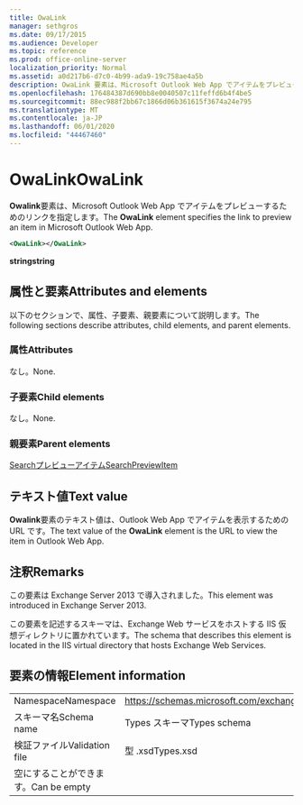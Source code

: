 ```yaml
---
title: OwaLink
manager: sethgros
ms.date: 09/17/2015
ms.audience: Developer
ms.topic: reference
ms.prod: office-online-server
localization_priority: Normal
ms.assetid: a0d217b6-d7c0-4b99-ada9-19c758ae4a5b
description: OwaLink 要素は、Microsoft Outlook Web App でアイテムをプレビューするためのリンクを指定します。
ms.openlocfilehash: 176484387d690bb8e0040507c11feffd6b4f4be5
ms.sourcegitcommit: 88ec988f2bb67c1866d06b361615f3674a24e795
ms.translationtype: MT
ms.contentlocale: ja-JP
ms.lasthandoff: 06/01/2020
ms.locfileid: "44467460"
---
```

# <a name="owalink"></a><span data-ttu-id="5d846-103">OwaLink</span><span class="sxs-lookup"><span data-stu-id="5d846-103">OwaLink</span></span>

<span data-ttu-id="5d846-104">**Owalink**要素は、Microsoft Outlook Web App でアイテムをプレビューするためのリンクを指定します。</span><span class="sxs-lookup"><span data-stu-id="5d846-104">The **OwaLink** element specifies the link to preview an item in Microsoft Outlook Web App.</span></span> 
  
```XML
<OwaLink></OwaLink>
```

 <span data-ttu-id="5d846-105">**string**</span><span class="sxs-lookup"><span data-stu-id="5d846-105">**string**</span></span>
## <a name="attributes-and-elements"></a><span data-ttu-id="5d846-106">属性と要素</span><span class="sxs-lookup"><span data-stu-id="5d846-106">Attributes and elements</span></span>

<span data-ttu-id="5d846-107">以下のセクションで、属性、子要素、親要素について説明します。</span><span class="sxs-lookup"><span data-stu-id="5d846-107">The following sections describe attributes, child elements, and parent elements.</span></span>
  
### <a name="attributes"></a><span data-ttu-id="5d846-108">属性</span><span class="sxs-lookup"><span data-stu-id="5d846-108">Attributes</span></span>

<span data-ttu-id="5d846-109">なし。</span><span class="sxs-lookup"><span data-stu-id="5d846-109">None.</span></span>
  
### <a name="child-elements"></a><span data-ttu-id="5d846-110">子要素</span><span class="sxs-lookup"><span data-stu-id="5d846-110">Child elements</span></span>

<span data-ttu-id="5d846-111">なし。</span><span class="sxs-lookup"><span data-stu-id="5d846-111">None.</span></span>
  
### <a name="parent-elements"></a><span data-ttu-id="5d846-112">親要素</span><span class="sxs-lookup"><span data-stu-id="5d846-112">Parent elements</span></span>

[<span data-ttu-id="5d846-113">Searchプレビューアイテム</span><span class="sxs-lookup"><span data-stu-id="5d846-113">SearchPreviewItem</span></span>](searchpreviewitem.md)
  
## <a name="text-value"></a><span data-ttu-id="5d846-114">テキスト値</span><span class="sxs-lookup"><span data-stu-id="5d846-114">Text value</span></span>

<span data-ttu-id="5d846-115">**Owalink**要素のテキスト値は、Outlook Web App でアイテムを表示するための URL です。</span><span class="sxs-lookup"><span data-stu-id="5d846-115">The text value of the **OwaLink** element is the URL to view the item in Outlook Web App.</span></span> 
  
## <a name="remarks"></a><span data-ttu-id="5d846-116">注釈</span><span class="sxs-lookup"><span data-stu-id="5d846-116">Remarks</span></span>

<span data-ttu-id="5d846-117">この要素は Exchange Server 2013 で導入されました。</span><span class="sxs-lookup"><span data-stu-id="5d846-117">This element was introduced in Exchange Server 2013.</span></span>
  
<span data-ttu-id="5d846-118">この要素を記述するスキーマは、Exchange Web サービスをホストする IIS 仮想ディレクトリに置かれています。</span><span class="sxs-lookup"><span data-stu-id="5d846-118">The schema that describes this element is located in the IIS virtual directory that hosts Exchange Web Services.</span></span>
  
## <a name="element-information"></a><span data-ttu-id="5d846-119">要素の情報</span><span class="sxs-lookup"><span data-stu-id="5d846-119">Element information</span></span>

|||
|:-----|:-----|
|<span data-ttu-id="5d846-120">Namespace</span><span class="sxs-lookup"><span data-stu-id="5d846-120">Namespace</span></span>  <br/> |https://schemas.microsoft.com/exchange/services/2006/types  <br/> |
|<span data-ttu-id="5d846-121">スキーマ名</span><span class="sxs-lookup"><span data-stu-id="5d846-121">Schema name</span></span>  <br/> |<span data-ttu-id="5d846-122">Types スキーマ</span><span class="sxs-lookup"><span data-stu-id="5d846-122">Types schema</span></span>  <br/> |
|<span data-ttu-id="5d846-123">検証ファイル</span><span class="sxs-lookup"><span data-stu-id="5d846-123">Validation file</span></span>  <br/> |<span data-ttu-id="5d846-124">型 .xsd</span><span class="sxs-lookup"><span data-stu-id="5d846-124">Types.xsd</span></span>  <br/> |
|<span data-ttu-id="5d846-125">空にすることができます。</span><span class="sxs-lookup"><span data-stu-id="5d846-125">Can be empty</span></span>  <br/> ||
   

